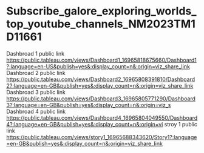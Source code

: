 # Subscribe_galore_exploring_worlds_top_youtube_channels_NM2023TM1D11661
Dashbroad 1 public link https://public.tableau.com/views/Dashboard1_16965818675660/Dashboard1?:language=en-US&publish=yes&:display_count=n&:origin=viz_share_link
Dashbroad 2 public link https://public.tableau.com/views/Dashboard2_16965808391810/Dashboard2?:language=en-GB&publish=yes&:display_count=n&:origin=viz_share_link
Dashbroad 3 public link https://public.tableau.com/views/Dashboard3_16965805771290/Dashboard3?:language=en-GB&publish=yes&:display_count=n&:origin=viz_s
Dashbroad 4 public link https://public.tableau.com/views/Dashboard4_16965804049550/Dashboard4?:language=en-GB&publish=yes&:display_count=n&:origin=vi
stroy 1 public link  https://public.tableau.com/views/story1_16965688343620/Story1?:language=en-GB&publish=yes&:display_count=n&:origin=viz_share_link

